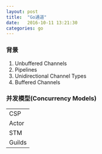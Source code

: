 ```yaml
---
layout: post
title:  "Go通道"
date:   2016-10-11 13:21:30
categories: go
---
```


### 背景

1. Unbuffered Channels
2. Pipelines
3. Unidirectional Channel Types
4. Buffered Channels

### 并发模型(Concurrency Models)

|        |
|:-------|
| CSP    |
| Actor  |
| STM    |
| Guilds |
